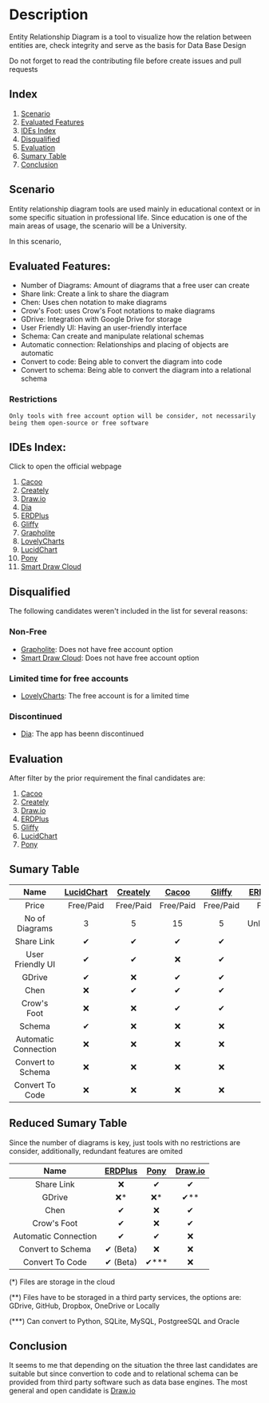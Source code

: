 # Description
Entity Relationship Diagram is a tool to visualize how the relation between entities are, check integrity and serve as the basis for Data Base Design

Do not forget to read the contributing file before create issues and pull requests

## Index
1. [Scenario](#scenario)
1. [Evaluated Features](#evaluated-features)
1. [IDEs Index](#ides-index)
1. [Disqualified](#disqualified)
1. [Evaluation](#evaluation)
1. [Sumary Table](#sumary-table)
1. [Conclusion](#conclusion)

## Scenario
Entity relationship diagram tools are used mainly in educational context or in some specific situation in professional life. Since education is one of the main areas of usage, the scenario will be a University.

In this scenario, 

## Evaluated Features:

- Number of Diagrams: Amount of diagrams that a free user can create
- Share link: Create a link to share the diagram
- Chen: Uses chen notation to make diagrams
- Crow's Foot: uses Crow's Foot notations to make diagrams
- GDrive: Integration with Google Drive for storage
- User Friendly UI: Having an user-friendly interface
- Schema: Can create and manipulate relational schemas
- Automatic connection: Relationships and placing of objects are automatic
- Convert to code: Being able to convert the diagram into code
- Convert to schema: Being able to convert the diagram into a relational schema

### Restrictions

    Only tools with free account option will be consider, not necessarily being them open-source or free software

## IDEs Index:
Click to open the official webpage

1. [Cacoo](https://cacoo.com)
1. [Creately](https://creately.com)
1. [Draw.io](https://www.draw.io)
1. [Dia](https://wiki.gnome.org/Apps/Dia)
1. [ERDPlus](https://erdplus.com)
1. [Gliffy](https://www.gliffy.com)
1. [Grapholite](https://grapholite.com/)
1. [LovelyCharts](http://lovelycharts.com/)
1. [LucidChart](https://www.lucidchart.com)
1. [Pony](https://ponyorm.com/)
1. [Smart Draw Cloud](https://www.smartdraw.com)

## Disqualified
The following candidates weren't included in the list for several reasons:

### Non-Free
- [Grapholite](https://grapholite.com/): Does not have free account option
- [Smart Draw Cloud](https://www.smartdraw.com): Does not have free account option

### Limited time for free accounts
- [LovelyCharts](http://lovelycharts.com/): The free account is for a limited time

### Discontinued
- [Dia](https://wiki.gnome.org/Apps/Dia): The app has beenn discontinued


## Evaluation
After filter by the prior requirement the final candidates are:
1. [Cacoo](https://cacoo.com)
1. [Creately](https://creately.com)
1. [Draw.io](https://www.draw.io)
1. [ERDPlus](https://erdplus.com)
1. [Gliffy](https://www.gliffy.com)
1. [LucidChart](https://www.lucidchart.com)
1. [Pony](https://ponyorm.com/)

## Sumary Table
|         Name         	| [LucidChart](https://www.lucidchart.com) 	| [Creately](https://creately.com) 	| [Cacoo](https://cacoo.com) 	| [Gliffy](https://www.gliffy.com) 	| [ERDPlus](https://erdplus.com) 	| [Pony](https://ponyorm.com/) 	| [Draw.io](https://www.draw.io) 	|
|:--------------------:	|:----------------------------------------:	|:--------------------------------:	|:--------------------------:	|:--------------------------------:	|:------------------------------:	|:----------------------------:	|:------------------------------:	|
|         Price        	|                 Free/Paid                	|             Free/Paid            	|          Free/Paid         	|             Free/Paid            	|              Free              	|             Free             	|              Free              	|
|    No of Diagrams    	|                     3                    	|                 5                	|             15             	|                 5                	|            Unlimited           	|           Unlimited          	|            Unlimited           	|
|      Share Link      	|                     ✔                    	|                 ✔                	|              ✔             	|                 ✔                	|               :x:              	|               ✔              	|                ✔               	|
|   User Friendly UI   	|                     ✔                    	|                 ✔                	|             :x:            	|                 ✔                	|                ✔               	|               ✔              	|                ✔               	|
|        GDrive        	|                     ✔                    	|                :x:               	|              ✔             	|                 ✔                	|               :x:              	|              :x:             	|                ✔               	|
|         Chen         	|                    :x:                   	|                 ✔                	|              ✔             	|                 ✔                	|                ✔               	|              :x:             	|                ✔               	|
|      Crow's Foot     	|                    :x:                   	|                :x:               	|              ✔             	|                 ✔                	|                ✔               	|              :x:             	|                ✔               	|
|        Schema        	|                     ✔                    	|                :x:               	|             :x:            	|                :x:               	|                ✔               	|               ✔              	|                ✔               	|
| Automatic Connection 	|                    :x:                   	|                :x:               	|             :x:            	|                :x:               	|                ✔               	|               ✔              	|               :x:              	|
|   Convert to Schema  	|                    :x:                   	|                :x:               	|             :x:            	|                :x:               	|                ✔               	|              :x:             	|               :x:              	|
|    Convert To Code   	|                    :x:                   	|                :x:               	|             :x:            	|                :x:               	|                ✔               	|               ✔              	|               :x:              	|

## Reduced Sumary Table
Since the number of diagrams is key, just tools with no restrictions are consider, additionally, redundant features are omited

|         Name         	| [ERDPlus](https://erdplus.com) 	| [Pony](https://ponyorm.com/) 	| [Draw.io](https://www.draw.io) 	|
|:--------------------:	|:------------------------------:	|:----------------------------:	|:------------------------------:	|
|      Share Link      	|               :x:              	|               ✔              	|                ✔               	|
|        GDrive        	|              :x:*              	|             :x:*             	|               ✔**              	|
|         Chen         	|                ✔               	|              :x:             	|                ✔               	|
|      Crow's Foot     	|                ✔               	|              :x:             	|                ✔               	|
| Automatic Connection 	|                ✔               	|               ✔              	|               :x:              	|
|   Convert to Schema  	|            ✔ (Beta)            	|              :x:             	|               :x:              	|
|    Convert To Code   	|            ✔ (Beta)            	|             ✔\***            	|               :x:              	|

(\*) Files are storage in the cloud

(\**) Files have to be storaged in a third party services, the options are: GDrive, GitHub, Dropbox, OneDrive or Locally

(\***) Can convert to Python, SQLite, MySQL, PostgreeSQL and Oracle

## Conclusion
It seems to me that depending on the situation the three last candidates are suitable but since convertion to code and to relational schema can be provided from third party software such as data base engines. The most general and open candidate is [Draw.io](https://www.draw.io)
